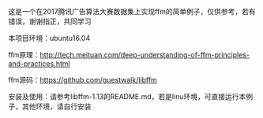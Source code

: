 这是一个在2017腾讯广告算法大赛数据集上实现ffm的简单例子，仅供参考，若有错误，谢谢指正，共同学习

本项目环境：ubuntu16.04

ffm原理：http://tech.meituan.com/deep-understanding-of-ffm-principles-and-practices.html

ffm源码：https://github.com/guestwalk/libffm

安装及使用：请参考libffm-1.13的README.md，若是linu环境，可直接运行本例子，其他环境，请自行安装


